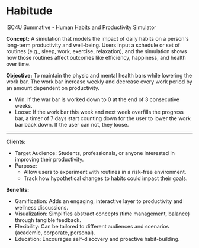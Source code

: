 # Habitude
ISC4U Summative - Human Habits and Productivity Simulator

**Concept:**
A simulation that models the impact of daily habits on a person's long-term productivity and well-being. Users input a schedule or set of routines (e.g., sleep, work, exercise, relaxation), and the simulation shows how those routines affect outcomes like efficiency, happiness, and health over time.

**Objective:**
To maintain the physic and mental health bars while lowering the work bar. The work bar increase weekly and decrease every work period by an amount dependent on productivity. 
- Win: If the war bar is worked down to 0 at the end of 3 consecutive weeks.
- Loose: If the work bar this week and next week overfills the progress bar, a timer of 7 days start counting down for the user to lower the work bar back down. If the user can not, they loose. 

---------------------------------------------------------------------------------------------------------

**Clients:**
- Target Audience: Students, professionals, or anyone interested in improving their productivity.
- Purpose:
  - Allow users to experiment with routines in a risk-free environment.
  - Track how hypothetical changes to habits could impact their goals.

**Benefits:** 
- Gamification: Adds an engaging, interactive layer to productivity and wellness discussions.
- Visualization: Simplifies abstract concepts (time management, balance) through tangible feedback.
- Flexibility: Can be tailored to different audiences and scenarios (academic, corporate, personal).
- Education: Encourages self-discovery and proactive habit-building.
